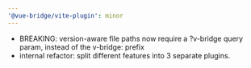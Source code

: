 ```yaml
---
'@vue-bridge/vite-plugin': minor
---
```


- BREAKING: version-aware file paths now require a ?v-bridge query param, instead of the v-bridge: prefix
- internal refactor: split different features into 3 separate plugins.
